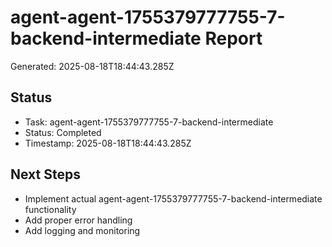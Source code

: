 # agent-agent-1755379777755-7-backend-intermediate Report

Generated: 2025-08-18T18:44:43.285Z

## Status
- Task: agent-agent-1755379777755-7-backend-intermediate
- Status: Completed
- Timestamp: 2025-08-18T18:44:43.285Z

## Next Steps
- Implement actual agent-agent-1755379777755-7-backend-intermediate functionality
- Add proper error handling
- Add logging and monitoring
